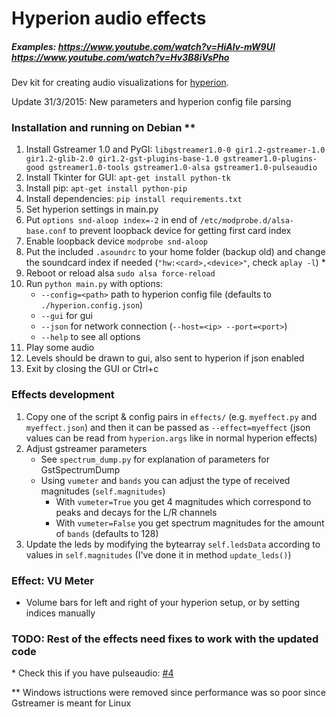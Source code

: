 Hyperion audio effects
======================

##### Examples: https://www.youtube.com/watch?v=HiAlv-mW9UI https://www.youtube.com/watch?v=Hv3B8iVsPho

Dev kit for creating audio visualizations for [hyperion](https://github.com/tvdzwan/hyperion).

Update 31/3/2015: New parameters and hyperion config file parsing

### Installation and running on Debian **

1. Install Gstreamer 1.0 and PyGI: `libgstreamer1.0-0 gir1.2-gstreamer-1.0 gir1.2-glib-2.0 gir1.2-gst-plugins-base-1.0 gstreamer1.0-plugins-good gstreamer1.0-tools gstreamer1.0-alsa gstreamer1.0-pulseaudio`
2. Install Tkinter for GUI: `apt-get install python-tk`
3. Install pip: `apt-get install python-pip`
4. Install dependencies: `pip install requirements.txt`
5. Set hyperion settings in main.py
6. Put `options snd-aloop index=-2` in end of `/etc/modprobe.d/alsa-base.conf` to prevent loopback device for getting first card index
7. Enable loopback device `modprobe snd-aloop`
8. Put the included `.asoundrc` to your home folder (backup old) and change the soundcard index if needed (`"hw:<card>,<device>"`, check `aplay -l`) *
9. Reboot or reload alsa `sudo alsa force-reload`
10. Run `python main.py` with options:
	- `--config=<path>` path to hyperion config file (defaults to `./hyperion.config.json`)
	- `--gui` for gui
	- `--json` for network connection (`--host=<ip> --port=<port>`)
	- `--help` to see all options
11. Play some audio
12. Levels should be drawn to gui, also sent to hyperion if json enabled
13. Exit by closing the GUI or Ctrl+c

### Effects development
1. Copy one of the script & config pairs in `effects/` (e.g. `myeffect.py` and `myeffect.json`) and then it can be passed as `--effect=myeffect` (json values can be read from `hyperion.args` like in normal hyperion effects)
2. Adjust gstreamer parameters
   - See `spectrum_dump.py` for explanation of parameters for GstSpectrumDump
   - Using `vumeter` and `bands` you can adjust the type of received magnitudes (`self.magnitudes`)
      * With `vumeter=True` you get 4 magnitudes which correspond to peaks and decays for the L/R channels
      * With `vumeter=False` you get spectrum magnitudes for the amount of `bands` (defaults to 128)
3. Update the leds by modifying the bytearray `self.ledsData` according to values in `self.magnitudes` (I've done it in method `update_leds()`)

### Effect: VU Meter
- Volume bars for left and right of your hyperion setup, or by setting indices manually 

### TODO: Rest of the effects need fixes to work with the updated code

\* Check this if you have pulseaudio: [#4](https://github.com/RanzQ/hyperion-audio-effects/issues/4#issuecomment-67764593)

\** Windows istructions were removed since performance was so poor since Gstreamer is meant for Linux
